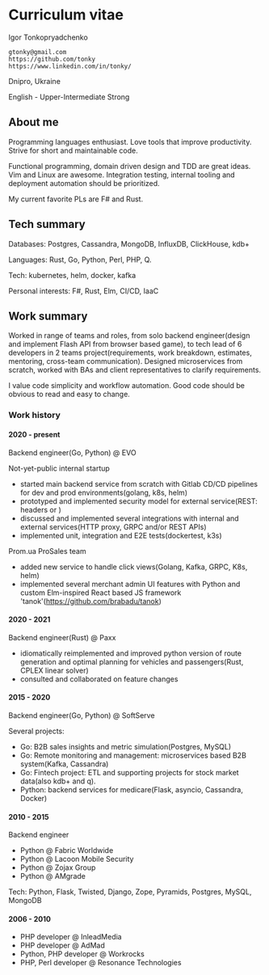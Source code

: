 # Curriculum vitae

Igor Tonkopryadchenko

```
gtonky@gmail.com
https://github.com/tonky
https://www.linkedin.com/in/tonky/
```

Dnipro, Ukraine

English - Upper-Intermediate Strong

## About me

Programming languages enthusiast. Love tools that improve productivity. Strive for short and maintainable code.

Functional programming, domain driven design and TDD are great ideas. Vim and Linux are awesome. Integration testing, internal tooling and deployment automation should be prioritized.

My current favorite PLs are F# and Rust.

## Tech summary

Databases: Postgres, Cassandra, MongoDB, InfluxDB, ClickHouse, kdb+

Languages: Rust, Go, Python, Perl, PHP, Q.

Tech: kubernetes, helm, docker, kafka

Personal interests: F#, Rust, Elm, CI/CD, IaaC

## Work summary

Worked in range of teams and roles, from solo backend engineer(design and implement Flash API from browser based game), to tech lead of 6 developers in 2 teams project(requirements, work breakdown, estimates, mentoring, cross-team communication). Designed microservices from scratch, worked with BAs and client representatives to clarify requirements.

I value code simplicity and workflow automation. Good code should be obvious to read and easy to change.

### Work history

#### 2020 - present

Backend engineer(Go, Python) @ EVO

Not-yet-public internal startup

* started main backend service from scratch with Gitlab CD/CD pipelines for dev and prod environments(golang, k8s, helm)
* prototyped and implemented security model for external service(REST: headers or )
* discussed and implemented several integrations with internal and external services(HTTP proxy, GRPC and/or REST APIs)
* implemented unit, integration and E2E tests(dockertest, k3s)

Prom.ua ProSales team

* added new service to handle click views(Golang, Kafka, GRPC, K8s, helm)
* implemented several merchant admin UI features with Python and custom Elm-inspired React based JS framework 'tanok'(https://github.com/brabadu/tanok)


#### 2020 - 2021

Backend engineer(Rust) @ Paxx

* idiomatically reimplemented and improved python version of route generation and optimal planning for vehicles and passengers(Rust, CPLEX linear solver)
* consulted and collaborated on feature changes


#### 2015 - 2020

Backend engineer(Go, Python) @ SoftServe

Several projects:

* Go:     B2B sales insights and metric simulation(Postgres, MySQL)
* Go:     Remote monitoring and management: microservices based B2B system(Kafka, Cassandra)
* Go:     Fintech project: ETL and supporting projects for stock market data(also kdb+ and q).
* Python: backend services for medicare(Flask, asyncio, Cassandra, Docker)

#### 2010 - 2015

Backend engineer

* Python @ Fabric Worldwide
* Python @ Lacoon Mobile Security
* Python @ Zojax Group
* Python @ AMgrade

Tech: Python, Flask, Twisted, Django, Zope, Pyramids, Postgres, MySQL, MongoDB


#### 2006 - 2010

* PHP developer @ InleadMedia
* PHP developer @ AdMad
* Python, PHP developer @ Workrocks
* PHP, Perl developer @ Resonance Technologies
